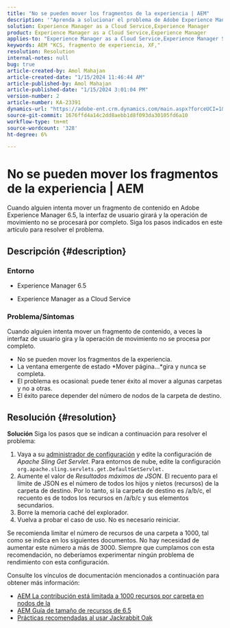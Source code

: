 ```yaml
---
title: "No se pueden mover los fragmentos de la experiencia | AEM"
description: '"Aprenda a solucionar el problema de Adobe Experience Manager donde el movimiento de un proceso de fragmento de experiencia nunca se completa".'
solution: Experience Manager as a Cloud Service,Experience Manager
product: Experience Manager as a Cloud Service,Experience Manager
applies-to: "Experience Manager as a Cloud Service,Experience Manager Sites,Experience Manager 6.5"
keywords: AEM "KCS, fragmento de experiencia, XF,"
resolution: Resolution
internal-notes: null
bug: true
article-created-by: Amol Mahajan
article-created-date: "1/15/2024 11:46:44 AM"
article-published-by: Amol Mahajan
article-published-date: "1/15/2024 3:01:04 PM"
version-number: 2
article-number: KA-23391
dynamics-url: "https://adobe-ent.crm.dynamics.com/main.aspx?forceUCI=1&pagetype=entityrecord&etn=knowledgearticle&id=d12eccbf-9bb3-ee11-a569-6045bd006149"
source-git-commit: 1676ffd4a14c2dd8aebb1d8f093da30105fd6a10
workflow-type: tm+mt
source-wordcount: '328'
ht-degree: 6%

---
```


# No se pueden mover los fragmentos de la experiencia | AEM


Cuando alguien intenta mover un fragmento de contenido en Adobe Experience Manager 6.5, la interfaz de usuario girará y la operación de movimiento no se procesará por completo. Siga los pasos indicados en este artículo para resolver el problema.

## Descripción {#description}


### <b>Entorno</b>

- Experience Manager 6.5


- Experience Manager as a Cloud Service




### <b>Problema/Síntomas</b>

Cuando alguien intenta mover un fragmento de contenido, a veces la interfaz de usuario gira y la operación de movimiento no se procesa por completo.

- No se pueden mover los fragmentos de la experiencia.
- La ventana emergente de estado *Mover página...*gira y nunca se completa.
- El problema es ocasional: puede tener éxito al mover a algunas carpetas y no a otras.
- El éxito parece depender del número de nodos de la carpeta de destino.





## Resolución {#resolution}

<b>Solución</b>
Siga los pasos que se indican a continuación para resolver el problema:



1. Vaya a su [administrador de configuración](http://localhost:4502/system/console/configMgr) y edite la configuración de *Apache Sling Get Servlet*. Para entornos de nube, edite la configuración `org.apache.sling.servlets.get.DefaultGetServlet.`
2. Aumente el valor de *Resultados máximos de JSON*. El recuento para el límite de JSON es el número de todos los hijos y nietos (recursos) de la carpeta de destino. Por lo tanto, si la carpeta de destino es /a/b/c, el recuento es de todos los recursos en /a/b/c y sus elementos secundarios.
3. Borre la memoria caché del explorador.
4. Vuelva a probar el caso de uso. No es necesario reiniciar.


Se recomienda limitar el número de recursos de una carpeta a 1000, tal como se indica en los siguientes documentos. No hay necesidad de aumentar este número a más de 3000. Siempre que cumplamos con esta recomendación, no deberíamos experimentar ningún problema de rendimiento con esta configuración.

Consulte los vínculos de documentación mencionados a continuación para obtener más información:

- [AEM La contribución está limitada a 1000 recursos por carpeta en nodos de la](https://experienceleague.adobe.com/docs/experience-cloud-kcs/kbarticles/KA-21172.html)
- [AEM Guía de tamaño de recursos de 6.5](https://experienceleague.adobe.com/docs/experience-manager-65/assets/administer/assets-sizing-guide.html)
- [Prácticas recomendadas al usar Jackrabbit Oak](https://jackrabbit.apache.org/oak/docs/dos_and_donts.html)

